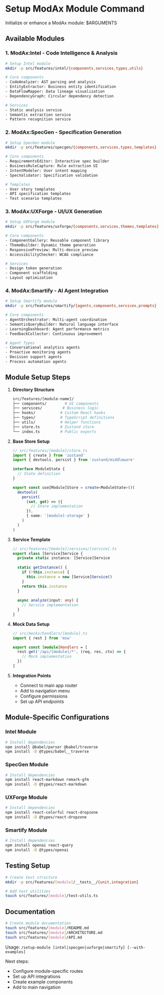 # Setup ModAx Module Command

Initialize or enhance a ModAx module: $ARGUMENTS

## Available Modules

### 1. ModAx:Intel - Code Intelligence & Analysis
```bash
# Setup Intel module
mkdir -p src/features/intel/{components,services,types,utils}

# Core components
- CodeAnalyzer: AST parsing and analysis
- EntityExtractor: Business entity identification
- DataFlowMapper: Data lineage visualization
- DependencyGraph: Circular dependency detection

# Services
- Static analysis service
- Semantic extraction service
- Pattern recognition service
```

### 2. ModAx:SpecGen - Specification Generation
```bash
# Setup SpecGen module
mkdir -p src/features/specgen/{components,services,types,templates}

# Core components
- RequirementsEditor: Interactive spec builder
- BusinessRuleCapture: Rule extraction UI
- IntentModeler: User intent mapping
- SpecValidator: Specification validation

# Templates
- User story templates
- API specification templates
- Test scenario templates
```

### 3. ModAx:UXForge - UI/UX Generation
```bash
# Setup UXForge module
mkdir -p src/features/uxforge/{components,services,themes,templates}

# Core components
- ComponentGallery: Reusable component library
- ThemeBuilder: Dynamic theme generation
- ResponsivePreview: Multi-device preview
- AccessibilityChecker: WCAG compliance

# Services
- Design token generation
- Component scaffolding
- Layout optimization
```

### 4. ModAx:Smartify - AI Agent Integration
```bash
# Setup Smartify module
mkdir -p src/features/smartify/{agents,components,services,prompts}

# Core components
- AgentOrchestrator: Multi-agent coordination
- SemanticQueryBuilder: Natural language interface
- LearningDashboard: Agent performance metrics
- FeedbackCollector: Continuous improvement

# Agent Types
- Conversational analytics agents
- Proactive monitoring agents
- Decision support agents
- Process automation agents
```

## Module Setup Steps

1. **Directory Structure**
   ```bash
   src/features/[module-name]/
   ├── components/        # UI components
   ├── services/         # Business logic
   ├── hooks/           # Custom React hooks
   ├── types/           # TypeScript definitions
   ├── utils/           # Helper functions
   ├── store.ts         # Zustand store
   └── index.ts         # Public exports
   ```

2. **Base Store Setup**
   ```typescript
   // src/features/[module]/store.ts
   import { create } from 'zustand'
   import { devtools, persist } from 'zustand/middleware'
   
   interface ModuleState {
     // State definition
   }
   
   export const use[Module]Store = create<ModuleState>()(
     devtools(
       persist(
         (set, get) => ({
           // Store implementation
         }),
         { name: '[module]-storage' }
       )
     )
   )
   ```

3. **Service Template**
   ```typescript
   // src/features/[module]/services/[service].ts
   export class [Service]Service {
     private static instance: [Service]Service
     
     static getInstance() {
       if (!this.instance) {
         this.instance = new [Service]Service()
       }
       return this.instance
     }
     
     async analyze(input: any) {
       // Service implementation
     }
   }
   ```

4. **Mock Data Setup**
   ```typescript
   // src/mocks/handlers/[module].ts
   import { rest } from 'msw'
   
   export const [module]Handlers = [
     rest.get('/api/[module]/*', (req, res, ctx) => {
       // Mock implementation
     })
   ]
   ```

5. **Integration Points**
   - Connect to main app router
   - Add to navigation menu
   - Configure permissions
   - Set up API endpoints

## Module-Specific Configurations

### Intel Module
```bash
# Install dependencies
npm install @babel/parser @babel/traverse
npm install -D @types/babel__traverse
```

### SpecGen Module
```bash
# Install dependencies
npm install react-markdown remark-gfm
npm install -D @types/react-markdown
```

### UXForge Module
```bash
# Install dependencies
npm install react-colorful react-dropzone
npm install -D @types/react-dropzone
```

### Smartify Module
```bash
# Install dependencies
npm install openai react-query
npm install -D @types/openai
```

## Testing Setup
```bash
# Create test structure
mkdir -p src/features/[module]/__tests__/{unit,integration}

# Add test utilities
touch src/features/[module]/test-utils.ts
```

## Documentation
```bash
# Create module documentation
touch src/features/[module]/README.md
touch src/features/[module]/ARCHITECTURE.md
touch src/features/[module]/API.md
```

Usage: `/setup-module [intel|specgen|uxforge|smartify] [--with-examples]`

Next steps:
- Configure module-specific routes
- Set up API integrations
- Create example components
- Add to main navigation